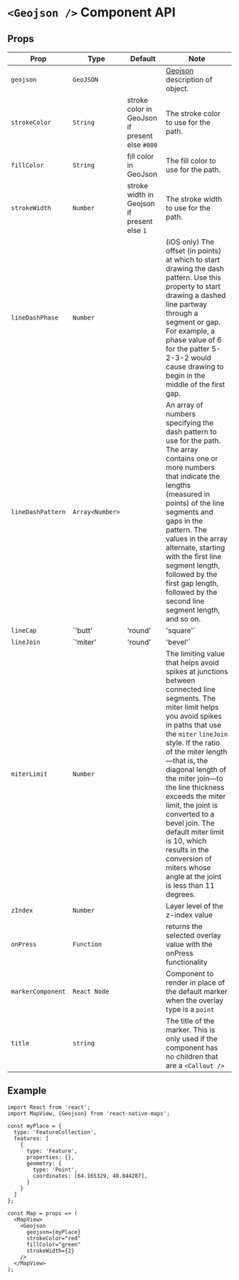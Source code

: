 # `<Geojson />` Component API

## Props

| Prop      | Type | Default                                                | Note |
| --------- | ---- | ------------------------------------------------------ | ---- |
| `geojson` |  `GeoJSON`    |  | [Geojson](https://geojson.org/) description of object. |
| `strokeColor` | `String`     | stroke color in GeoJson if present else `#000` | The stroke color to use for the path.  |
| `fillColor` | `String`     | fill color in GeoJson | The fill color to use for the path. |
| `strokeWidth` | `Number`     | stroke width in Geojson if present else `1` | The stroke width to use for the path. |
| `lineDashPhase` | `Number`     |  |  (iOS only) The offset (in points) at which to start drawing the dash pattern. Use this property to start drawing a dashed line partway through a segment or gap. For example, a phase value of 6 for the patter 5-2-3-2 would cause drawing to begin in the middle of the first gap. |
| `lineDashPattern` | `Array<Number>`     |  | An array of numbers specifying the dash pattern to use for the path. The array contains one or more numbers that indicate the lengths (measured in points) of the  line segments and gaps in the pattern. The values in the array alternate, starting with the first line segment length, followed by the first gap length, followed by the second line segment length, and so on. |
| `lineCap` |  `'butt' | 'round' | 'square'`     |  |  The line cap style to apply to the open ends of the path. Possible values are `butt`, `round` or `square`.  Note: lineCap is not yet supported for GoogleMaps provider on iOS. |
| `lineJoin` | `'miter'| 'round' | 'bevel'`     |  |  The line join style to apply to corners of the path. Possible values are `miter`, `round` or `bevel`. |
| `miterLimit` | `Number`     |  | The limiting value that helps avoid spikes at junctions between connected line segments. The miter limit helps you avoid spikes in paths that use the `miter` `lineJoin` style. If the ratio of the miter length—that is, the diagonal length of the miter join—to the line thickness exceeds the miter limit, the joint is converted to a bevel join. The default miter limit is 10, which results in the conversion of miters whose angle at the joint is less than 11 degrees. |
| `zIndex` | `Number`     |  | Layer level of the z-index value |
| `onPress` | `Function`     |  | returns the selected overlay value with the onPress functionality |
| `markerComponent` | `React Node`     |  | Component to render in place of the default marker when the overlay type is a `point` 
| `title` | `string`     |  | The title of the marker. This is only used if the <Marker /> component has no children that  are a `<Callout />` 

## Example

```
import React from 'react';
import MapView, {Geojson} from 'react-native-maps';

const myPlace = {
  type: 'FeatureCollection',
  features: [
    {
      type: 'Feature',
      properties: {},
      geometry: {
        type: 'Point',
        coordinates: [64.165329, 48.844287],
      }
    }
  ]
};

const Map = props => (
  <MapView>
    <Geojson 
      geojson={myPlace} 
      strokeColor="red"
      fillColor="green"
      strokeWidth={2}
    />
  </MapView>
);
```
